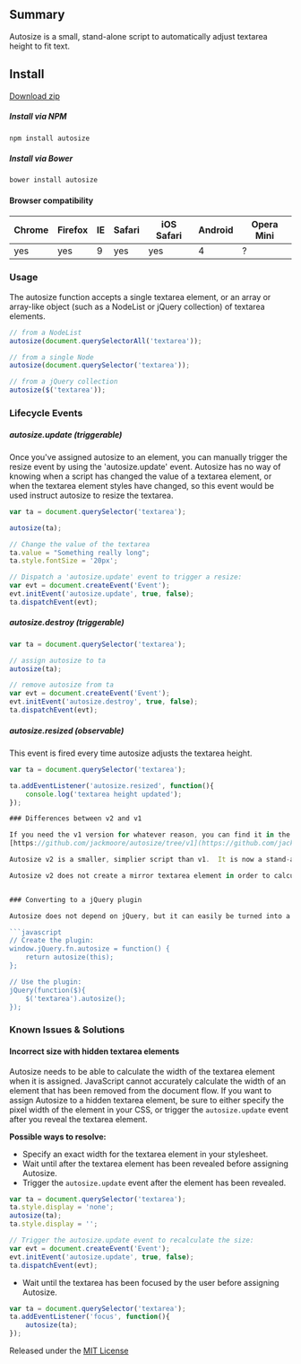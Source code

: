## Summary

Autosize is a small, stand-alone script to automatically adjust textarea height to fit text.

## Install

[Download zip](https://github.com/jackmoore/autosize/archive/master.zip)

##### Install via NPM
```bash
npm install autosize
```
##### Install via Bower
```bash
bower install autosize
```

#### Browser compatibility

Chrome | Firefox | IE | Safari | iOS Safari | Android | Opera Mini
------ | --------|----|--------|------------|---------|------------
yes    | yes     | 9  | yes    | yes        | 4       | ?

### Usage

The autosize function accepts a single textarea element, or an array or array-like object (such as a NodeList or jQuery collection) of textarea elements.

```javascript
// from a NodeList
autosize(document.querySelectorAll('textarea'));

// from a single Node
autosize(document.querySelector('textarea'));

// from a jQuery collection
autosize($('textarea'));
```

### Lifecycle Events

##### autosize.update (triggerable)

Once you've assigned autosize to an element, you can manually trigger the resize event by using the 'autosize.update' event. Autosize has no way of knowing when a script has changed the value of a textarea element, or when the textarea element styles have changed, so this event would be used instruct autosize to resize the textarea.


```javascript
var ta = document.querySelector('textarea');

autosize(ta);

// Change the value of the textarea
ta.value = "Something really long";
ta.style.fontSize = '20px';

// Dispatch a 'autosize.update' event to trigger a resize:
var evt = document.createEvent('Event');
evt.initEvent('autosize.update', true, false);
ta.dispatchEvent(evt);
```

##### autosize.destroy (triggerable)

```javascript
var ta = document.querySelector('textarea');

// assign autosize to ta
autosize(ta);

// remove autosize from ta
var evt = document.createEvent('Event');
evt.initEvent('autosize.destroy', true, false);
ta.dispatchEvent(evt);
```

##### autosize.resized (observable)

This event is fired every time autosize adjusts the textarea height.

```javascript
var ta = document.querySelector('textarea');

ta.addEventListener('autosize.resized', function(){
	console.log('textarea height updated');
});

### Differences between v2 and v1

If you need the v1 version for whatever reason, you can find it in the v1 branch on Github:
[https://github.com/jackmoore/autosize/tree/v1](https://github.com/jackmoore/autosize/tree/v1)

Autosize v2 is a smaller, simplier script than v1.  It is now a stand-alone script instead of a jQuery plugin, and support for IE8 and lower has been dropped (legacy IE users will be presented with an unmodified textarea element).  Additionally, Autosize v2 does not take in any optional parameters at this time.

Autosize v2 does not create a mirror textarea element in order to calculate the correct height, which was responsible for much of the original script's complexity.  This should be more efficient and reliable, but the new method prevents using a CSS transition to animate the height change.


### Converting to a jQuery plugin

Autosize does not depend on jQuery, but it can easily be turned into a jQuery plugin if desired.

```javascript
// Create the plugin:
window.jQuery.fn.autosize = function() {
	return autosize(this);
};

// Use the plugin:
jQuery(function($){
	$('textarea').autosize();
});
```

### Known Issues &amp; Solutions

#### Incorrect size with hidden textarea elements

Autosize needs to be able to calculate the width of the textarea element when it is assigned.  JavaScript cannot accurately calculate the width of an element that has been removed from the document flow.  If you want to assign Autosize to a hidden textarea element, be sure to either specify the pixel width of the element in your CSS, or trigger the `autosize.update` event after you reveal the textarea element.

**Possible ways to resolve:**

* Specify an exact width for the textarea element in your stylesheet.
* Wait until after the textarea element has been revealed before assigning Autosize.
* Trigger the `autosize.update` event after the element has been revealed.

```javascript
var ta = document.querySelector('textarea');
ta.style.display = 'none';
autosize(ta);
ta.style.display = '';

// Trigger the autosize.update event to recalculate the size:
var evt = document.createEvent('Event');
evt.initEvent('autosize.update', true, false);
ta.dispatchEvent(evt);
```

* Wait until the textarea has been focused by the user before assigning Autosize.

```javascript
var ta = document.querySelector('textarea');
ta.addEventListener('focus', function(){
	autosize(ta);
});
```

Released under the [MIT License](http://www.opensource.org/licenses/mit-license.php)
